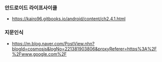 ### 안드로이드 라이프사이클
  - <https://kairo96.gitbooks.io/android/content/ch2.4.1.html>


### 지문인식
  - <https://m.blog.naver.com/PostView.nhn?blogId=cosmosjs&logNo=221381903806&proxyReferer=https%3A%2F%2Fwww.google.com%2F>

